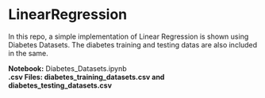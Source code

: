 # LinearRegression

In this repo, a simple implementation of Linear Regression is shown using Diabetes Datasets. The diabetes training and testing datas are also included in the same.

<b>Notebook:</b> Diabetes_Datasets.ipynb<br>
<b>.csv Files: diabetes_training_datasets.csv and diabetes_testing_datasets.csv</b>
